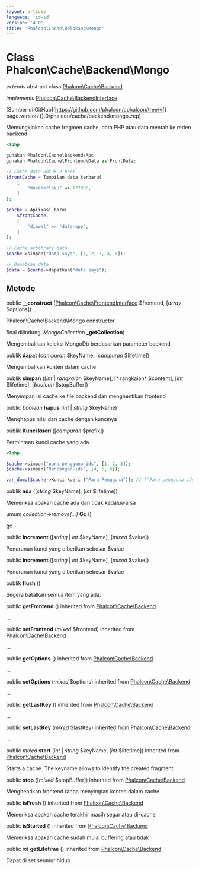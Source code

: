 ```yaml
---
layout: article
language: 'id-id'
version: '4.0'
title: 'Phalcon\Cache\Belakang\Mongo'
---
```

# Class **Phalcon\Cache\Backend\Mongo**

*extends* abstract class [Phalcon\Cache\Backend](Phalcon_Cache_Backend)

*implements* [Phalcon\Cache\BackendInterface](Phalcon_Cache_BackendInterface)

[Sumber di GitHub](https://github.com/phalcon/cphalcon/tree/v{{ page.version }}.0/phalcon/cache/backend/mongo.zep)

Memungkinkan cache fragmen cache, data PHP atau data mentah ke reden backend

```php
<?php

gunakan Phalcon\Cache\Backend\Apc;
gunakan Phalcon\Cache\Frontend\Data as FrontData;

// Cache data untuk 2 hari
$frontCache = Tampilan data terbaru(
    [
        "masaberlaku" => 172800,
    ]
);

$cache = Aplikasi baru(
    $frontCache,
    [
        "diawal" => "data-app",
    ]
);

// Cache arbitrary data
$cache->simpan("data-saya", [1, 2, 3, 4, 5]);

// Dapatkan data
$data = $cache->dapatkan("data saya");

```

## Metode

public **__construct** ([Phalcon\Cache\FrontendInterface](Phalcon_Cache_FrontendInterface) $frontend, [*array* $options])

Phalcon\Cache\Backend\Mongo constructor

final dilindungi *MongoCollection* **_getCollection**)

Mengembalikan koleksi MongoDb berdasarkan parameter backend

publik **dapat** (*campuran* $keyName, [*campuran* $lifetime])

Mengembalikan konten dalam cache

publik **simpan** ([*int* | *rangkaian* $keyName], [* rangkaian* $content], [*int* $lifetime], [*boolean* $stopBuffer])

Menyimpan isi cache ke file backend dan menghentikan frontend

public *boolean* **hapus** (*int* | *string* $keyName)

Menghapus nilai dari cache dengan kuncinya

publik **Kunci kueri** ([*campuran* $prefix])

Permintaan kunci cache yang ada.

```php
<?php

$cache->simpan("para pengguna-ids", [1, 2, 3]);
$cache->simpan("Rancangan-ids", [4, 5, 6]);

var_dump($cache->Kunci kueri ("Para Pengguna")); // ["Para pengguna-ids"]

```

publik **ada** ([*string* $keyName], [*int* $lifetime])

Memeriksa apakah cache ada dan tidak kedaluwarsa

umum *collection->remove(...)* **Gc** ()

gc

public **increment** ([*string* | *int* $keyName], [*mixed* $value])

Penurunan kunci yang diberikan sebesar $value

public **increment** ([*string* | *int* $keyName], [*mixed* $value])

Penurunan kunci yang diberikan sebesar $value

publik **flush** ()

Segera batalkan semua item yang ada.

public **getFrontend** () inherited from [Phalcon\Cache\Backend](Phalcon_Cache_Backend)

...

public **setFrontend** (*mixed* $frontend) inherited from [Phalcon\Cache\Backend](Phalcon_Cache_Backend)

...

public **getOptions** () inherited from [Phalcon\Cache\Backend](Phalcon_Cache_Backend)

...

public **setOptions** (*mixed* $options) inherited from [Phalcon\Cache\Backend](Phalcon_Cache_Backend)

...

public **getLastKey** () inherited from [Phalcon\Cache\Backend](Phalcon_Cache_Backend)

...

public **setLastKey** (*mixed* $lastKey) inherited from [Phalcon\Cache\Backend](Phalcon_Cache_Backend)

...

public *mixed* **start** (*int* | *string* $keyName, [*int* $lifetime]) inherited from [Phalcon\Cache\Backend](Phalcon_Cache_Backend)

Starts a cache. The keyname allows to identify the created fragment

public **stop** ([*mixed* $stopBuffer]) inherited from [Phalcon\Cache\Backend](Phalcon_Cache_Backend)

Menghentikan frontend tanpa menyimpan konten dalam cache

public **isFresh** () inherited from [Phalcon\Cache\Backend](Phalcon_Cache_Backend)

Memeriksa apakah cache terakhir masih segar atau di-cache

public **isStarted** () inherited from [Phalcon\Cache\Backend](Phalcon_Cache_Backend)

Memeriksa apakah cache sudah mulai buffering atau tidak

public *int* **getLifetime** () inherited from [Phalcon\Cache\Backend](Phalcon_Cache_Backend)

Dapat di set seumur hidup
